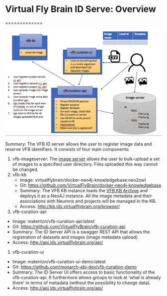 # Virtual Fly Brain ID Serve: Overview
=============

![Pipeline Overview](curation-pipeline-overview.png)

Summary: The VFB ID server allows the user to register image data and reserve VFB identifiers. It consists of four main components:

1. vfb-imageserver: The [image server](https://www.synology.com/en-global/knowledgebase/DSM/help/FileStation/file_request) allows the user to bulk-upload a set of images to a specified user directory. Files uploaded this way cannot be changed.
1. vfb-kb
   * Image: virtualflybrain/docker-neo4j-knowledgebase:neo2owl
   * Git: https://github.com/VirtualFlyBrain/docker-neo4j-knowledgebase
   * Summary: The VFB KB instance loads the [VFB KB Archive](http://data.virtualflybrain.org/archive/VFB-KB.tar.gz) and deploys it as a Neo4J instance. All the image metadata and their associations with Neurons and projects will be managed in the KB.
   * Access: http://kb.ids.virtualflybrain.org/browser/
1. vfb-curation-api
  * Image: matentzn/vfb-curation-api:latest
  * Git: https://github.com/VirtualFlyBrain/vfb-curation-api
  * Summary: The ID Server API is a swagger REST API that allows the registration of datasets and images (image metadata upload).
  * Access: http://api.ids.virtualflybrain.org/api/
1. vfb-curation-ui
  * Image: matentzn/vfb-curation-ui-demo:latest
  * Git: https://github.com/monarch-ebi-dev/vfb-curation-demo
  * Summary: The ID Server UI offers access to basic functionality of the vfb-curation-api. It furthermore allows groups to look at 'what is already there' in terms of metadata (without the possibility to change data).
  * Access: http://api.ids.virtualflybrain.org/api/
